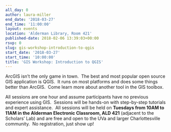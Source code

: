 ```yaml
---
all_day: 0
author: laura-miller
end_date: '2018-03-27'
end_time: '11:00:00'
layout: events
location: 'Alderman Library, Room 421'
published-date: 2018-02-06 13:39:03+00:00
rsvp: 0
slug: gis-workshop-introduction-to-qgis
start_date: '2018-03-27'
start_time: '10:00:00'
title: 'GIS Workshop: Introduction to QGIS'
---
```


ArcGIS isn’t the only game in town.  The best and most popular open source GIS application is QGIS.  It runs on most platforms and does some things better than ArcGIS.  Come learn more about another tool in the GIS toolbox.

All sessions are one hour and assume participants have no previous experience using GIS.  Sessions will be hands-on with step-by-step tutorials and expert assistance.  All sessions will be held on **Tuesdays from 10AM to 11AM in the Alderman Electronic Classroom, ALD 421** (adjacent to the Scholars’ Lab) and are free and open to the UVa and larger Charlottesville community.  No registration, just show up!
